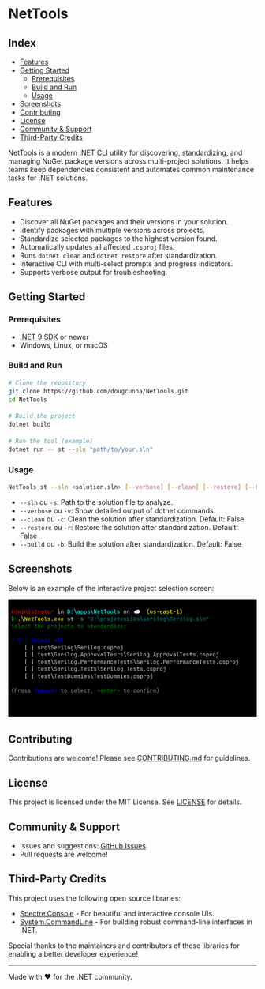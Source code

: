 # NetTools

## Index

- [Features](#features)
- [Getting Started](#getting-started)
  - [Prerequisites](#prerequisites)
  - [Build and Run](#build-and-run)
  - [Usage](#usage)
- [Screenshots](#screenshots)
- [Contributing](#contributing)
- [License](#license)
- [Community & Support](#community--support)
- [Third-Party Credits](#third-party-credits)

NetTools is a modern .NET CLI utility for discovering, standardizing, and managing NuGet package versions across multi-project solutions. It helps teams keep dependencies consistent and automates common maintenance tasks for .NET solutions.

## Features

- Discover all NuGet packages and their versions in your solution.
- Identify packages with multiple versions across projects.
- Standardize selected packages to the highest version found.
- Automatically updates all affected `.csproj` files.
- Runs `dotnet clean` and `dotnet restore` after standardization.
- Interactive CLI with multi-select prompts and progress indicators.
- Supports verbose output for troubleshooting.

## Getting Started

### Prerequisites

- [.NET 9 SDK](https://dotnet.microsoft.com/download/dotnet/9.0) or newer
- Windows, Linux, or macOS

### Build and Run

```sh
# Clone the repository
git clone https://github.com/dougcunha/NetTools.git
cd NetTools

# Build the project
dotnet build

# Run the tool (example)
dotnet run -- st --sln "path/to/your.sln"
```

### Usage

```sh
NetTools st --sln <solution.sln> [--verbose] [--clean] [--restore] [--build]
```

- `--sln` ou `-s`: Path to the solution file to analyze.
- `--verbose` ou `-v`: Show detailed output of dotnet commands.
- `--clean` ou `-c`: Clean the solution after standardization. Default: False
- `--restore` ou `-r`: Restore the solution after standardization. Default: False
- `--build` ou `-b`: Build the solution after standardization. Default: False

## Screenshots

Below is an example of the interactive project selection screen:

![Project selection prompt](images/screenshot.png)

## Contributing

Contributions are welcome! Please see [CONTRIBUTING.md](CONTRIBUTING.md) for guidelines.

## License

This project is licensed under the MIT License. See [LICENSE](LICENSE) for details.

## Community & Support

- Issues and suggestions: [GitHub Issues](https://github.com/dougcunha/NetTools/issues)
- Pull requests are welcome!

## Third-Party Credits

This project uses the following open source libraries:

- [Spectre.Console](https://github.com/spectreconsole/spectre.console) - For beautiful and interactive console UIs.
- [System.CommandLine](https://github.com/dotnet/command-line-api) - For building robust command-line interfaces in .NET.

Special thanks to the maintainers and contributors of these libraries for enabling a better developer experience!

---

Made with ❤️ for the .NET community.
